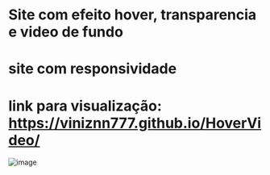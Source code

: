 # Site com efeito hover, transparencia e video de fundo
# site com responsividade
# link para visualização:  https://viniznn777.github.io/HoverVideo/

![image](https://user-images.githubusercontent.com/103951509/175167094-59fef98c-19c4-44c6-b958-1227817a605c.png)
